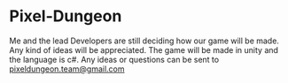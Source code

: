 # Pixel-Dungeon

Me and the lead Developers are still deciding how our game will be made.
Any kind of ideas will be appreciated. The game will be made in unity and the language is c#.
Any ideas or questions can be sent to pixeldungeon.team@gmail.com
